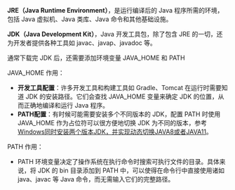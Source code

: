 **JRE（Java Runtime Environment）**，是运行编译后的 Java 程序所需的环境，包括 Java 虚拟机、Java 类库、Java 命令和其他基础设施。

**JDK（Java Development Kit）**，Java 开发工具包，除了包含 JRE 的一切，还为开发者提供各种工具如 javac、javap、javadoc 等。



通常下载完 JDK 后，还需要添加环境变量 JAVA_HOME 和 PATH

JAVA_HOME 作用：

* **开发工具配置**：许多开发工具和构建工具如 Gradle、Tomcat 在运行时需要知道 JDK 的安装路径。它们会查找 JAVA_HOME 变量来确定 JDK 的位置，从而正确地编译和运行 Java 程序。
* **PATH配置**：有时候可能需要安装多个不同版本的 JDK，配置 PATH 时使用 JAVA_HOME 作为占位符可以很方便地切换 JDK 为不同的版本，参考[Windows同时安装两个版本JDK，并实现动态切换JAVA8或者JAVA11](https://juejin.cn/post/7167276296152547335?searchId=2024061616543268FC009DC87534B1763C)。

PATH 作用：

* PATH 环境变量决定了操作系统在执行命令时搜索可执行文件的目录。具体来说，将 JDK 的 bin 目录添加到 PATH 中，可以使得在命令行中直接使用诸如 java、javac 等 Java 命令，而无需输入它们的完整路径。



